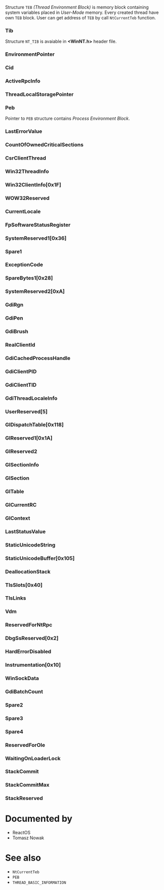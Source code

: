 Structure `TEB` *(Thread Environment Block)* is memory block containing system variables placed in *User-Mode* memory. Every created thread have own `TEB` block. User can get address of `TEB` by call `NtCurrentTeb` function.

### Tib

Structure `NT_TIB` is avaiable in **\<WinNT.h\>** header file.

### EnvironmentPointer

### Cid

### ActiveRpcInfo

### ThreadLocalStoragePointer

### Peb

Pointer to `PEB` structure contains *Process Environment Block*.

### LastErrorValue

### CountOfOwnedCriticalSections

### CsrClientThread

### Win32ThreadInfo

### Win32ClientInfo[0x1F]

### WOW32Reserved

### CurrentLocale

### FpSoftwareStatusRegister

### SystemReserved1[0x36]

### Spare1

### ExceptionCode

### SpareBytes1[0x28]

### SystemReserved2[0xA]

### GdiRgn

### GdiPen

### GdiBrush

### RealClientId

### GdiCachedProcessHandle

### GdiClientPID

### GdiClientTID

### GdiThreadLocaleInfo

### UserReserved[5]

### GlDispatchTable[0x118]

### GlReserved1[0x1A]

### GlReserved2

### GlSectionInfo

### GlSection

### GlTable

### GlCurrentRC

### GlContext

### LastStatusValue

### StaticUnicodeString

### StaticUnicodeBuffer[0x105]

### DeallocationStack

### TlsSlots[0x40]

### TlsLinks

### Vdm

### ReservedForNtRpc

### DbgSsReserved[0x2]

### HardErrorDisabled

### Instrumentation[0x10]

### WinSockData

### GdiBatchCount

### Spare2

### Spare3

### Spare4

### ReservedForOle

### WaitingOnLoaderLock

### StackCommit

### StackCommitMax

### StackReserved

# Documented by

* ReactOS
* Tomasz Nowak

# See also

* `NtCurrentTeb`
* `PEB`
* `THREAD_BASIC_INFORMATION`
